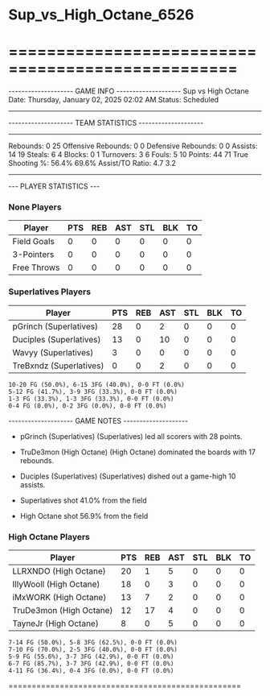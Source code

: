 # Sup_vs_High_Octane_6526

==================================================
==================================================

-------------------- GAME INFO --------------------
Sup vs High Octane
Date: Thursday, January 02, 2025 02:02 AM
Status: Scheduled

--------------------------------------------------

-------------------- TEAM STATISTICS --------------------

---------------------------------------------------------------------------
Rebounds:                 0                         25
Offensive Rebounds:       0                         0
Defensive Rebounds:       0                         0
Assists:                  14                        19
Steals:                   6                         4
Blocks:                   0                         1
Turnovers:                3                         6
Fouls:                    5                         10
Points:                   44                        71
True Shooting %:          56.4%                     69.6%
Assist/TO Ratio:          4.7                       3.2

--------------------------------------------------

--- PLAYER STATISTICS ---

### None Players

|Player|PTS|REB|AST|STL|BLK|TO|
|---|---|---|---|---|---|---|
|Field Goals|0|0|0|0|0|0|
|3-Pointers|0|0|0|0|0|0|
|Free Throws|0|0|0|0|0|0|

### Superlatives Players

|Player|PTS|REB|AST|STL|BLK|TO|
|---|---|---|---|---|---|---|
|pGrinch (Superlatives)|28|0|2|0|0|0|
|Duciples (Superlatives)|13|0|10|0|0|0|
|Wavyy (Superlatives)|3|0|0|0|0|0|
|TreBxndz (Superlatives)|0|0|2|0|0|0|

```
10-20 FG (50.0%), 6-15 3FG (40.0%), 0-0 FT (0.0%)
5-12 FG (41.7%), 3-9 3FG (33.3%), 0-0 FT (0.0%)
1-3 FG (33.3%), 1-3 3FG (33.3%), 0-0 FT (0.0%)
0-4 FG (0.0%), 0-2 3FG (0.0%), 0-0 FT (0.0%)
```

-------------------- GAME NOTES --------------------

* pGrinch (Superlatives) (Superlatives) led all scorers with 28 points.
* TruDe3mon (High Octane) (High Octane) dominated the boards with 17 rebounds.
* Duciples (Superlatives) (Superlatives) dished out a game-high 10 assists.

* Superlatives shot 41.0% from the field

* High Octane shot 56.9% from the field

### High Octane Players

|Player|PTS|REB|AST|STL|BLK|TO|
|---|---|---|---|---|---|---|
|LLRXNDO (High Octane)|20|1|5|0|0|0|
|IIlyWooll (High Octane)|18|0|3|0|0|0|
|iMxWORK (High Octane)|13|7|2|0|0|0|
|TruDe3mon (High Octane)|12|17|4|0|0|0|
|TayneJr (High Octane)|8|0|5|0|0|0|

```
7-14 FG (50.0%), 5-8 3FG (62.5%), 0-0 FT (0.0%)
7-10 FG (70.0%), 2-5 3FG (40.0%), 0-0 FT (0.0%)
5-9 FG (55.6%), 3-7 3FG (42.9%), 0-0 FT (0.0%)
6-7 FG (85.7%), 3-7 3FG (42.9%), 0-0 FT (0.0%)
4-11 FG (36.4%), 0-4 3FG (0.0%), 0-0 FT (0.0%)
```

==================================================
